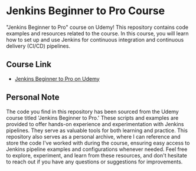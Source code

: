 # Jenkins Beginner to Pro Course

"Jenkins Beginner to Pro" course on Udemy! This repository contains code examples and resources related to the course. In this course, you will learn how to set up and use Jenkins for continuous integration and continuous delivery (CI/CD) pipelines.

## Course Link
- [Jenkins Beginner to Pro on Udemy](https://www.udemy.com/course/jenkins-masterclass/)

## Personal Note

The code you find in this repository has been sourced from the Udemy course titled 'Jenkins Beginner to Pro.' These scripts and examples are provided to offer hands-on experience and experimentation with Jenkins pipelines. They serve as valuable tools for both learning and practice. This repository also serves as a personal archive, where I can reference and store the code I've worked with during the course, ensuring easy access to Jenkins pipeline examples and configurations whenever needed. Feel free to explore, experiment, and learn from these resources, and don't hesitate to reach out if you have any questions or suggestions for improvements.
